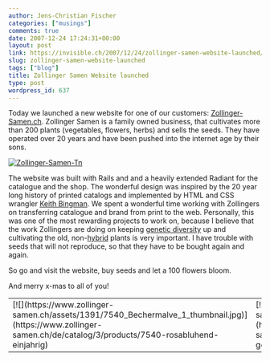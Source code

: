 ```yaml
---
author: Jens-Christian Fischer
categories: ["musings"]
comments: true
date: 2007-12-24 17:24:31+00:00
layout: post
link: https://invisible.ch/2007/12/24/zollinger-samen-website-launched/
slug: zollinger-samen-website-launched
tags: ["blog"]
title: Zollinger Samen Website launched
type: post
wordpress_id: 637
---
```


Today we launched a new website for one of our customers: [Zollinger-Samen.ch][1]. Zollinger Samen is a family owned business, that cultivates more than 200 plants (vegetables, flowers, herbs) and sells the seeds. They have operated over 20 years and have been pushed into the internet age by their sons.

[![Zollinger-Samen-Tn](/wp-content/zollinger-samen-tn.png)](https://www.zollinger-samen.ch)

The website was built with Rails and and a heavily extended Radiant for the catalogue and the shop. The wonderful design was inspired by the 20 year long history of printed catalogs and implemented by HTML and CSS wrangler [Keith Bingman][2]. We spent a wonderful time working with Zollingers on transferring catalogue and brand from print to the web. Personally, this was one of the most rewarding projects to work on, because I believe that the work Zollingers are doing on keeping [genetic diversity][3] up and cultivating the old, non-[hybrid][4] plants is very important. I have trouble with seeds that will not reproduce, so that they have to be bought again and again. 

So go and visit the website, buy seeds and let a 100 flowers bloom.

And merry x-mas to all of you!
<table ><tr >
<td >
[![](https://www.zollinger-samen.ch/assets/1391/7540_Bechermalve_1_thumbnail.jpg)](https://www.zollinger-samen.ch/de/catalog/3/products/7540-rosabluhend-einjahrig)

</td>
<td >
[![](https://www.zollinger-samen.ch/assets/1295/6840_thumbnail.jpg)](https://www.zollinger-samen.ch/de/catalog/3/products/6840-gemischt-zweijahrig)

</td>

<td >
[![](https://www.zollinger-samen.ch/assets/839/3382_Erdbeerspinat_1_thumbnail.jpg)](https://www.zollinger-samen.ch/de/catalog/1/products/3382-erdbeerspinat)

</td>

<td >
[![](https://www.zollinger-samen.ch/assets/917/3454_thumbnail.jpg)](https://www.zollinger-samen.ch/de/catalog/1/products/3454-babuschka-selektion-z)

</td>

<td >
[![](https://www.zollinger-samen.ch/assets/1007/3981_Mais_thumbnail.jpg)](https://www.zollinger-samen.ch/de/catalog/1/products/2090-golden-bantam)

</td>
</tr>
</table>

[1]: https://www.zollinger-samen.ch
[2]: https://keithbingman.com/
[3]: https://en.wikipedia.org/wiki/Genetic_diversity
[4]: https://en.wikipedia.org/wiki/Hybrid_%28biology%29#Hybrids_in_nature
